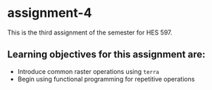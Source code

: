 # assignment-4
This is the third assignment of the semester for HES 597. 

## Learning objectives for this assignment are:
- Introduce common raster operations using `terra`
- Begin using functional programming for repetitive operations
